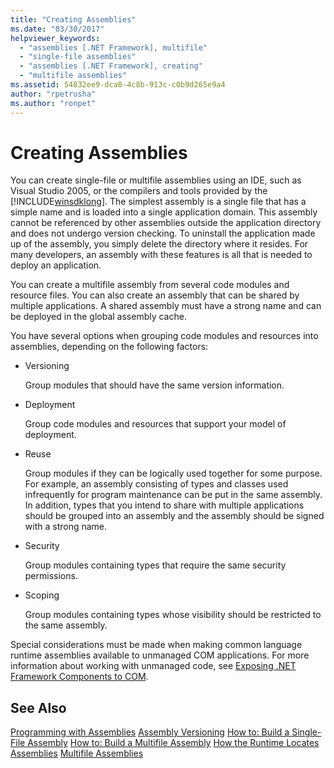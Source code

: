 ```yaml
---
title: "Creating Assemblies"
ms.date: "03/30/2017"
helpviewer_keywords:
  - "assemblies [.NET Framework], multifile"
  - "single-file assemblies"
  - "assemblies [.NET Framework], creating"
  - "multifile assemblies"
ms.assetid: 54832ee9-dca8-4c8b-913c-c0b9d265e9a4
author: "rpetrusha"
ms.author: "ronpet"
---
```

# Creating Assemblies
You can create single-file or multifile assemblies using an IDE, such as Visual Studio 2005, or the compilers and tools provided by the [!INCLUDE[winsdklong](../../../includes/winsdklong-md.md)]. The simplest assembly is a single file that has a simple name and is loaded into a single application domain. This assembly cannot be referenced by other assemblies outside the application directory and does not undergo version checking. To uninstall the application made up of the assembly, you simply delete the directory where it resides. For many developers, an assembly with these features is all that is needed to deploy an application.

 You can create a multifile assembly from several code modules and resource files. You can also create an assembly that can be shared by multiple applications. A shared assembly must have a strong name and can be deployed in the global assembly cache.

 You have several options when grouping code modules and resources into assemblies, depending on the following factors:

-   Versioning

     Group modules that should have the same version information.

-   Deployment

     Group code modules and resources that support your model of deployment.

-   Reuse

     Group modules if they can be logically used together for some purpose. For example, an assembly consisting of types and classes used infrequently for program maintenance can be put in the same assembly. In addition, types that you intend to share with multiple applications should be grouped into an assembly and the assembly should be signed with a strong name.

-   Security

     Group modules containing types that require the same security permissions.

-   Scoping

     Group modules containing types whose visibility should be restricted to the same assembly.

 Special considerations must be made when making common language runtime assemblies available to unmanaged COM applications. For more information about working with unmanaged code, see [Exposing .NET Framework Components to COM](../../../docs/framework/interop/exposing-dotnet-components-to-com.md).

## See Also
 [Programming with Assemblies](../../../docs/framework/app-domains/programming-with-assemblies.md)
 [Assembly Versioning](../../../docs/framework/app-domains/assembly-versioning.md)
 [How to: Build a Single-File Assembly](../../../docs/framework/app-domains/how-to-build-a-single-file-assembly.md)
 [How to: Build a Multifile Assembly](../../../docs/framework/app-domains/how-to-build-a-multifile-assembly.md)
 [How the Runtime Locates Assemblies](../../../docs/framework/deployment/how-the-runtime-locates-assemblies.md)
 [Multifile Assemblies](../../../docs/framework/app-domains/multifile-assemblies.md)
